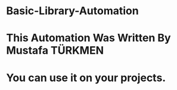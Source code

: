 # Basic-Library-Automation


# This Automation Was Written By Mustafa TÜRKMEN


# You can use it on your projects.
